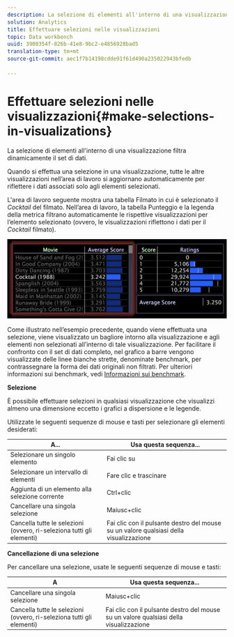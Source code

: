 ```yaml
---
description: La selezione di elementi all'interno di una visualizzazione filtra dinamicamente il set di dati.
solution: Analytics
title: Effettuare selezioni nelle visualizzazioni
topic: Data workbench
uuid: 3900354f-826b-41e8-9bc2-e4856928bad5
translation-type: tm+mt
source-git-commit: aec1f7b14198cdde91f61d490a235022943bfedb

---
```



# Effettuare selezioni nelle visualizzazioni{#make-selections-in-visualizations}

La selezione di elementi all&#39;interno di una visualizzazione filtra dinamicamente il set di dati.

Quando si effettua una selezione in una visualizzazione, tutte le altre visualizzazioni nell’area di lavoro si aggiornano automaticamente per riflettere i dati associati solo agli elementi selezionati.

L&#39;area di lavoro seguente mostra una tabella Filmato in cui è selezionato il *Cocktail* del filmato. Nell’area di lavoro, la tabella Punteggio e la legenda della metrica filtrano automaticamente le rispettive visualizzazioni per l’elemento selezionato (ovvero, le visualizzazioni riflettono i dati per il *Cocktail* filmato).

![](assets/wsp_selection_Basic.png)

Come illustrato nell’esempio precedente, quando viene effettuata una selezione, viene visualizzato un bagliore intorno alla visualizzazione e agli elementi non selezionati all’interno di tale visualizzazione. Per facilitare il confronto con il set di dati completo, nel grafico a barre vengono visualizzate delle linee bianche strette, denominate benchmark, per contrassegnare la forma dei dati originali non filtrati. Per ulteriori informazioni sui benchmark, vedi [Informazioni sui benchmark](../../../../home/c-get-started/c-vis/c-ustd-benchmks.md#concept-c7b0f4102e92458096f8c4765cbe2914).

**Selezione**

È possibile effettuare selezioni in qualsiasi visualizzazione che visualizzi almeno una dimensione eccetto i grafici a dispersione e le legende.

Utilizzate le seguenti sequenze di mouse e tasti per selezionare gli elementi desiderati:

| A... | Usa questa sequenza... |
|---|---|
| Selezionare un singolo elemento | Fai clic su |
| Selezionare un intervallo di elementi | Fare clic e trascinare |
| Aggiunta di un elemento alla selezione corrente | Ctrl+clic |
| Cancellare una singola selezione | Maiusc+clic |
| Cancella tutte le selezioni (ovvero, ri-seleziona tutti gli elementi) | Fai clic con il pulsante destro del mouse su un valore qualsiasi della visualizzazione |

**Cancellazione di una selezione**

Per cancellare una selezione, usate le seguenti sequenze di mouse e tasti:

| A | Usa questa sequenza... |
|---|---|
| Cancellare una singola selezione | Maiusc+clic |
| Cancella tutte le selezioni (ovvero, ri-seleziona tutti gli elementi) | Fai clic con il pulsante destro del mouse su un valore qualsiasi della visualizzazione |

